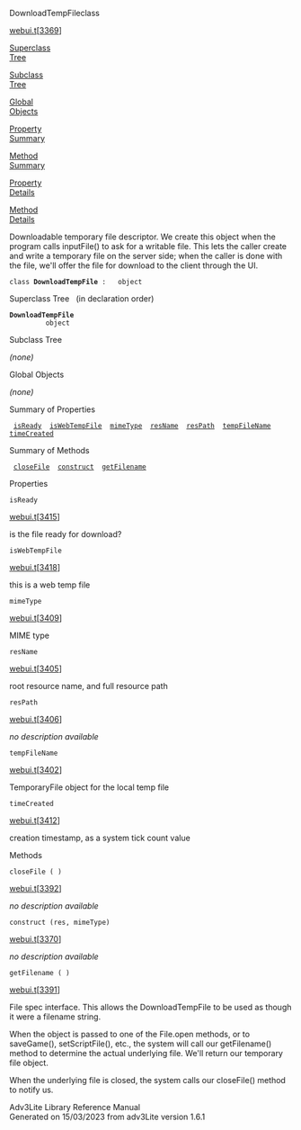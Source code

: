---
---
<span class="title">DownloadTempFile</span><span class="type">class</span>

[webui.t](../file/webui.t.html)\[[3369](../source/webui.t.html#3369)\]

[Superclass  
Tree](#_SuperClassTree_)

[Subclass  
Tree](#_SubClassTree_)

[Global  
Objects](#_ObjectSummary_)

[Property  
Summary](#_PropSummary_)

[Method  
Summary](#_MethodSummary_)

[Property  
Details](#_Properties_)

[Method  
Details](#_Methods_)

<div class="fdesc">

Downloadable temporary file descriptor. We create this object when the
program calls inputFile() to ask for a writable file. This lets the
caller create and write a temporary file on the server side; when the
caller is done with the file, we'll offer the file for download to the
client through the UI.

`class `**`DownloadTempFile`**` :   object`

</div>

<span id="_SuperClassTree_"></span>

<div class="mjhd">

<span class="hdln">Superclass Tree</span>   (in declaration order)

</div>

**`DownloadTempFile`**  
`         object`  
<span id="_SubClassTree_"></span>

<div class="mjhd">

<span class="hdln">Subclass Tree</span>  

</div>

*(none)* <span id="_ObjectSummary_"></span>

<div class="mjhd">

<span class="hdln">Global Objects</span>  

</div>

*(none)* <span id="_PropSummary_"></span>

<div class="mjhd">

<span class="hdln">Summary of Properties</span>  

</div>

` `[`isReady`](#isReady)`  `[`isWebTempFile`](#isWebTempFile)`  `[`mimeType`](#mimeType)`  `[`resName`](#resName)`  `[`resPath`](#resPath)`  `[`tempFileName`](#tempFileName)`  `[`timeCreated`](#timeCreated)`  `

<span id="_MethodSummary_"></span>

<div class="mjhd">

<span class="hdln">Summary of Methods</span>  

</div>

` `[`closeFile`](#closeFile)`  `[`construct`](#construct)`  `[`getFilename`](#getFilename)`  `

<span id="_Properties_"></span>

<div class="mjhd">

<span class="hdln">Properties</span>  

</div>

<span id="isReady"></span>

`isReady`

[webui.t](../file/webui.t.html)\[[3415](../source/webui.t.html#3415)\]

<div class="desc">

is the file ready for download?

</div>

<span id="isWebTempFile"></span>

`isWebTempFile`

[webui.t](../file/webui.t.html)\[[3418](../source/webui.t.html#3418)\]

<div class="desc">

this is a web temp file

</div>

<span id="mimeType"></span>

`mimeType`

[webui.t](../file/webui.t.html)\[[3409](../source/webui.t.html#3409)\]

<div class="desc">

MIME type

</div>

<span id="resName"></span>

`resName`

[webui.t](../file/webui.t.html)\[[3405](../source/webui.t.html#3405)\]

<div class="desc">

root resource name, and full resource path

</div>

<span id="resPath"></span>

`resPath`

[webui.t](../file/webui.t.html)\[[3406](../source/webui.t.html#3406)\]

<div class="desc">

*no description available*

</div>

<span id="tempFileName"></span>

`tempFileName`

[webui.t](../file/webui.t.html)\[[3402](../source/webui.t.html#3402)\]

<div class="desc">

TemporaryFile object for the local temp file

</div>

<span id="timeCreated"></span>

`timeCreated`

[webui.t](../file/webui.t.html)\[[3412](../source/webui.t.html#3412)\]

<div class="desc">

creation timestamp, as a system tick count value

</div>

<span id="_Methods_"></span>

<div class="mjhd">

<span class="hdln">Methods</span>  

</div>

<span id="closeFile"></span>

`closeFile ( )`

[webui.t](../file/webui.t.html)\[[3392](../source/webui.t.html#3392)\]

<div class="desc">

*no description available*

</div>

<span id="construct"></span>

`construct (res, mimeType)`

[webui.t](../file/webui.t.html)\[[3370](../source/webui.t.html#3370)\]

<div class="desc">

*no description available*

</div>

<span id="getFilename"></span>

`getFilename ( )`

[webui.t](../file/webui.t.html)\[[3391](../source/webui.t.html#3391)\]

<div class="desc">

File spec interface. This allows the DownloadTempFile to be used as
though it were a filename string.

When the object is passed to one of the File.open methods, or to
saveGame(), setScriptFile(), etc., the system will call our
getFilename() method to determine the actual underlying file. We'll
return our temporary file object.

When the underlying file is closed, the system calls our closeFile()
method to notify us.

</div>

<div class="ftr">

Adv3Lite Library Reference Manual  
Generated on 15/03/2023 from adv3Lite version 1.6.1

</div>
